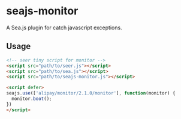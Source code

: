 seajs-monitor
=============

A Sea.js plugin for catch javascript exceptions.


Usage
-----

```html
<!-- seer tiny script for monitor -->
<script src="path/to/seer.js"></script>
<script src="path/to/sea.js"></script>
<script src="path/to/seajs-monitor.js"></script>

<script defer>
seajs.use(['alipay/monitor/2.1.0/monitor'], function(monitor) {
  monitor.boot();
})
</script>
```
